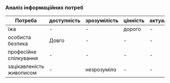 ### Аналіз інформаційних потреб

| Потреба                                  | доступність | зрозумілість | цінність    | актуальність |
| -----------                              | ----------- | -----------  | ----------- | -----------  |
| їжа                                      |      -      | -            | дорого      | -            |
| особиста безпека                         | Довго       | -            | -           | -            |
| професійне спілкування                   | -           | -            | -           | -            |
| зацікавленість живописом                 | -           | незрозуміло  | -           | -            |
